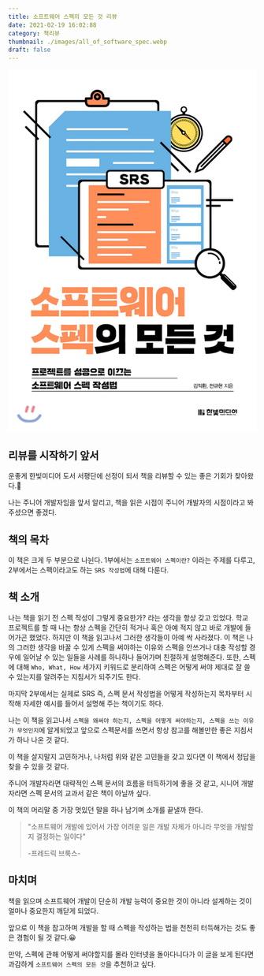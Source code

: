 ```yaml
---
title: 소프트웨어 스펙의 모든 것 리뷰
date: 2021-02-19 16:02:88
category: 책리뷰
thumbnail: ./images/all_of_software_spec.webp
draft: false
---
```


![소프트웨어 스펙의 모든 것](./images/all_of_software_spec.webp)

## 리뷰를 시작하기 앞서

운좋게 한빛미디어 도서 서평단에 선정이 되서 책을 리뷰할 수 있는 좋은 기회가 찾아왔다.🚀

나는 주니어 개발자임을 앞서 알리고, 책을 읽은 시점이 주니어 개발자의 시점이라고 봐주셨으면 좋겠다.

## 책의 목차

이 책은 크게 두 부분으로 나뉜다. 1부에서는 `소프트웨어 스펙이란?` 이라는 주제를 다루고, 2부에서는 스펙이라고도 하는 `SRS 작성법`에 대해 다룬다.

## 책 소개

나는 책을 읽기 전 스펙 작성이 그렇게 중요한가? 라는 생각을 항상 갖고 있었다. 학교 프로젝트를 할 때 나는 항상 스펙을 간단히 적거나 혹은 아예 적지 않고 바로 개발에 들어가곤 했었다. 하지만 이 책을 읽고나서 그러한 생각들이 아예 싹 사라졌다. 이 책은 나의 그러한 생각을 바꿀 수 있게 스펙을 써야하는 이유와 스펙을 안쓰거나 대충 작성할 경우에 일어날 수 있는 일들을 사례를 하나하나 들어가며 친절하게 설명해준다.
또한, 스펙에 대해 `Who, What, How` 세가지 키워드로 분리하여 스펙은 어떻게 써야 제대로 잘 쓸 수 있는지를 알려주는 지침서가 되주기도 한다.

마지막 2부에서는 실제로 SRS 즉, 스펙 문서 작성법을 어떻게 작성하는지 목차부터 시작해 자세한 예시를 들어서 설명해 주는 책이기도 하다.

나는 이 책을 읽고나서 `스펙을 왜써야 하는지, 스펙을 어떻게 써야하는지, 스펙을 쓰는 이유가 무엇인지`에 알게되었고 앞으로 스펙문서를 쓰면서 항상 참고를 해볼만한 좋은 지침서가 하나 나온 것 같다.

이 책을 살지말지 고민하거나, 나처럼 위와 같은 고민들을 갖고 있다면 이 책에서 정답을 찾을 수 있을 것 같다.

주니어 개발자라면 대략적인 스펙 문서의 흐름을 터득하기에 좋을 것 같고, 시니어 개발자라면 스펙 문서의 교과서 같은 책이 아닐까 싶다.

이 책의 머리말 중 가장 멋있던 말을 하나 남기며 소개를 끝낼까 한다.

> "소프트웨어 개발에 있어서 가장 어려운 일은 개발 자체가 아니라 무엇을 개발할지 결정하는 일이다"
>
> -프레드릭 브룩스-

## 마치며

책을 읽으며 소프트웨어 개발이 단순히 개발 능력이 중요한 것이 아니라 설계하는 것이 얼마나 중요한지 깨닫게 되었다.

앞으로 이 책을 참고하며 개발을 할 때 스펙을 작성하는 법을 천천히 터득해가는 것도 좋은 경험이 될 것 같다.😀

만약, 스펙에 관해 어떻게 써야할지를 몰라 인터넷을 돌아다니다가 이 글을 보게 된다면 과감하게 `소프트웨어 스펙의 모든 것`을 추천하고 싶다.

